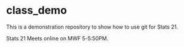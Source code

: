# class_demo
This is a demonstration repository to show how to use git for Stats 21.

Stats 21 Meets online on MWF 5-5:50PM.
